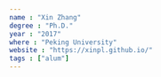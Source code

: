 ```yaml
---
name : "Xin Zhang"
degree : "Ph.D."
year : "2017"
where : "Peking University"
website : "https://xinpl.github.io/"
tags : ["alum"]
---
```

